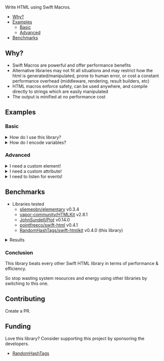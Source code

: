 Write HTML using Swift Macros.
- [Why?](#why)
- [Examples](#examples)
  - [Basic](#basic)
  - [Advanced](#advanced)
- [Benchmarks](#benchmarks)

## Why?
- Swift Macros are powerful and offer performance benefits
- Alternative libraries may not fit all situations and may restrict how the html is generated/manipulated, prone to human error, or cost a constant performance overhead (middleware, rendering, result builders, etc)
- HTML macros enforce safety, can be used anywhere, and compile directly to strings which are easily manipulated
- The output is minified at no performance cost
## Examples
### Basic
<details>
<summary>How do I use this library?</summary>

Syntax: `#<html element>(attributes: [], <element specific attributes>: V?, _ innerHTML: [ExpressibleByStringLiteral])`
#### Examples

```swift
// <div class="dark"><p>Macros are beautiful</p></div>
#div(attributes: [.class(["dark"])], [
    #p(["Macros are beautiful"])
])

// <a href="https://github.com/RandomHashTags/litleagues" target="_blank"></a>
#a(href: "https://github.com/RandomHashTags/litleagues", target: ._blank)

// <input id="funny-number" max="420" min="69" name="funny_number" step="1" type="number" value="69">
#input(
    attributes: [.id("funny-number")],
    max: 420,
    min: 69,
    name: "funny_number",
    step: 1,
    type: .number,
    value: "69"
)

// html example
let test:String = #html([
    #body([
        #div(
            attributes: [
                .class(["dark-mode", "row"]),
                .draggable(.false),
                .hidden(.true),
                .inputmode(.email),
                .title("Hey, you're pretty cool")
            ],
            [
                "Random text",
                #div(),
                #a([
                    #div([
                        #abbr()
                    ]),
                    #address()
                ]),
                #div(),
                #button(disabled: true),
                #video(autoplay: true, controls: false, preload: .auto, src: "https://github.com/RandomHashTags/litleagues", width: .centimeters(1)),
            ]
        )
    ])
])
```
</details>

<details>
<summary>How do I encode variables?</summary>
Using String Interpolation.

#### Example
```swift
let string:String = "any string value", integer:Int = -69, float:Float = 3.14159

// ✅ DO
let _:String = #p(["\(string) \(integer); \(float)"])

// ❌ DON'T
let _:String = #p([string, "; ", String(describing: integer), "; ", float.description])
```

</details>

### Advanced
<details>
<summary>I need a custom element!</summary>

Use the `#custom(tag:isVoid:attributes:innerHTML:)` macro.
#### Example
We want to show the [Apple Pay button](https://developer.apple.com/documentation/apple_pay_on_the_web/displaying_apple_pay_buttons_using_javascript#3783424):
```swift
#custom(tag: "apple-pay-button", isVoid: false, attributes: [.custom("buttonstyle", "black"), .custom("type", "buy"), .custom("locale", "el-GR")])
```
becomes
```html
<apple-pay-button buttonstyle="black" type="buy" locale="el-GR"></apple-pay-button>
```

</details>

<details>
<summary>I need a custom attribute!</summary>

Use `HTMLElementAttribute.custom(id:value:)`
#### Example
We want to show the [Apple Pay button](https://developer.apple.com/documentation/apple_pay_on_the_web/displaying_apple_pay_buttons_using_javascript#3783424):
```swift
#custom(tag: "apple-pay-button", isVoid: false, attributes: [.custom("buttonstyle", "black"), .custom("type", "buy"), .custom("locale", "el-GR")])
```
becomes
```html
<apple-pay-button buttonstyle="black" type="buy" locale="el-GR"></apple-pay-button>
```

</details>

<details>
<summary>I need to listen for events!</summary>

> <strong>WARNING</strong>
>
> Inline event handlers are an outdated way to handle events.
>
> General consensus considers this \"bad practice\" and you shouldn't mix your HTML and JavaScript.
>
> This remains deprecated to encourage use of other techniques.
>
> Learn more at https://developer.mozilla.org/en-US/docs/Learn/JavaScript/Building_blocks/Events#inline_event_handlers_—_dont_use_these.

Use the `HTMLElementAttribute.event(<type>, "<value>")`.
#### Example
```swift
#div(attributes: [.event(.click, "doThing()"), .event(.change, "doAnotherThing()")])
```
</details>

## Benchmarks
- Libraries tested
  - [sliemeobn/elementary](https://github.com/sliemeobn/elementary) v0.3.4
  - [vapor-community/HTMLKit](https://github.com/vapor-community/HTMLKit) v2.8.1
  - [JohnSundell/Plot](https://github.com/JohnSundell/Plot) v0.14.0
  - [pointfreeco/swift-html](https://github.com/pointfreeco/swift-html) v0.4.1
  - [RandomHashTags/swift-htmlkit](https://github.com/RandomHashTags/swift-htmlkit) v0.4.0 (this library)
<details>
<summary>Results</summary>
At least on my iMac (i9 9900k, 72GB RAM, 2TB) using macOS 15.0 and the Swift 6 compiler.

Worth noting that the metrics not shown below are relatively equal to each other.

<details>
<summary>Time (wall clock) [less is better] <i>[winner: swift-htmlkit by 2.8-15.5x]</i></summary>

```swift
Time (wall clock)
╒═════════════════════════════════════════════╤═════════╤═════════╤═════════╤═════════╤═════════╤═════════╤═════════╤═════════╕
│ Test                                        │      p0 │     p25 │     p50 │     p75 │     p90 │     p99 │    p100 │ Samples │
╞═════════════════════════════════════════════╪═════════╪═════════╪═════════╪═════════╪═════════╪═════════╪═════════╪═════════╡
│ Benchmarks:Elementary simpleHTML() (ns) *   │    3847 │    4115 │    4191 │    4295 │    4395 │    5923 │   80057 │   10000 │
├─────────────────────────────────────────────┼─────────┼─────────┼─────────┼─────────┼─────────┼─────────┼─────────┼─────────┤
│ Benchmarks:Plot simpleHTML() (μs) *         │      21 │      22 │      22 │      22 │      23 │      36 │      95 │   10000 │
├─────────────────────────────────────────────┼─────────┼─────────┼─────────┼─────────┼─────────┼─────────┼─────────┼─────────┤
│ Benchmarks:SwiftHTMLKit simpleHTML() (ns) * │    1348 │    1409 │    1427 │    1477 │    1520 │    1780 │   25990 │   10000 │
├─────────────────────────────────────────────┼─────────┼─────────┼─────────┼─────────┼─────────┼─────────┼─────────┼─────────┤
│ Benchmarks:SwiftHTMLPF simpleHTML() (μs) *  │      13 │      14 │      14 │      15 │      15 │      24 │     134 │   10000 │
├─────────────────────────────────────────────┼─────────┼─────────┼─────────┼─────────┼─────────┼─────────┼─────────┼─────────┤
│ Benchmarks:VaporHTMLKit simpleHTML() (ns) * │    5137 │    5375 │    5479 │    5627 │    5751 │    9343 │   63323 │   10000 │
╘═════════════════════════════════════════════╧═════════╧═════════╧═════════╧═════════╧═════════╧═════════╧═════════╧═════════╛
```
</details>

<details>
<summary>Throughput (# / s) [more is better] <i>[winner: swift-htmlkit by 3-15x]</i></summary>

```swift
Throughput (# / s)
╒═════════════════════════════════════════════╤═════════╤═════════╤═════════╤═════════╤═════════╤═════════╤═════════╤═════════╕
│ Test                                        │      p0 │     p25 │     p50 │     p75 │     p90 │     p99 │    p100 │ Samples │
╞═════════════════════════════════════════════╪═════════╪═════════╪═════════╪═════════╪═════════╪═════════╪═════════╪═════════╡
│ Benchmarks:Elementary simpleHTML() (K)      │     260 │     243 │     239 │     233 │     228 │     169 │      12 │   10000 │
├─────────────────────────────────────────────┼─────────┼─────────┼─────────┼─────────┼─────────┼─────────┼─────────┼─────────┤
│ Benchmarks:Plot simpleHTML() (K)            │      48 │      46 │      46 │      45 │      44 │      27 │      11 │   10000 │
├─────────────────────────────────────────────┼─────────┼─────────┼─────────┼─────────┼─────────┼─────────┼─────────┼─────────┤
│ Benchmarks:SwiftHTMLKit simpleHTML() (K)    │     742 │     710 │     701 │     677 │     658 │     558 │      38 │   10000 │
├─────────────────────────────────────────────┼─────────┼─────────┼─────────┼─────────┼─────────┼─────────┼─────────┼─────────┤
│ Benchmarks:SwiftHTMLPF simpleHTML() (K)     │      74 │      70 │      70 │      69 │      67 │      42 │       7 │   10000 │
├─────────────────────────────────────────────┼─────────┼─────────┼─────────┼─────────┼─────────┼─────────┼─────────┼─────────┤
│ Benchmarks:VaporHTMLKit simpleHTML() (K)    │     195 │     186 │     183 │     178 │     174 │     104 │      16 │   10000 │
╘═════════════════════════════════════════════╧═════════╧═════════╧═════════╧═════════╧═════════╧═════════╧═════════╧═════════╛
```
</details>

<details>
<summary>Instructions [less is better] <i>[winner: swift-htmlkit by 9-124x]</i></summary>

```swift
Instructions
╒═════════════════════════════════════════════╤═════════╤═════════╤═════════╤═════════╤═════════╤═════════╤═════════╤═════════╕
│ Test                                        │      p0 │     p25 │     p50 │     p75 │     p90 │     p99 │    p100 │ Samples │
╞═════════════════════════════════════════════╪═════════╪═════════╪═════════╪═════════╪═════════╪═════════╪═════════╪═════════╡
│ Benchmarks:Elementary simpleHTML() (K) *    │      10 │      14 │      14 │      14 │      14 │      15 │      33 │   10000 │
├─────────────────────────────────────────────┼─────────┼─────────┼─────────┼─────────┼─────────┼─────────┼─────────┼─────────┤
│ Benchmarks:Plot simpleHTML() (K) *          │     135 │     137 │     137 │     137 │     137 │     140 │     172 │   10000 │
├─────────────────────────────────────────────┼─────────┼─────────┼─────────┼─────────┼─────────┼─────────┼─────────┼─────────┤
│ Benchmarks:SwiftHTMLKit simpleHTML() *      │    1086 │    1086 │    1086 │    1089 │    1089 │    1089 │   17126 │   10000 │
├─────────────────────────────────────────────┼─────────┼─────────┼─────────┼─────────┼─────────┼─────────┼─────────┼─────────┤
│ Benchmarks:SwiftHTMLPF simpleHTML() (K) *   │      74 │      79 │      79 │      79 │      80 │      83 │     121 │   10000 │
├─────────────────────────────────────────────┼─────────┼─────────┼─────────┼─────────┼─────────┼─────────┼─────────┼─────────┤
│ Benchmarks:VaporHTMLKit simpleHTML() (K) *  │      21 │      23 │      23 │      23 │      23 │      24 │      60 │   10000 │
╘═════════════════════════════════════════════╧═════════╧═════════╧═════════╧═════════╧═════════╧═════════╧═════════╧═════════╛
```
</details>

<details>
<summary>Malloc (total) [less is better] <i>[winner: swift-htmlkit]</i></summary>

```swift
Malloc (total)
╒═════════════════════════════════════════════╤═════════╤═════════╤═════════╤═════════╤═════════╤═════════╤═════════╤═════════╕
│ Test                                        │      p0 │     p25 │     p50 │     p75 │     p90 │     p99 │    p100 │ Samples │
╞═════════════════════════════════════════════╪═════════╪═════════╪═════════╪═════════╪═════════╪═════════╪═════════╪═════════╡
│ Benchmarks:Elementary simpleHTML() *        │       2 │       2 │       2 │       2 │       2 │       2 │       2 │   10000 │
├─────────────────────────────────────────────┼─────────┼─────────┼─────────┼─────────┼─────────┼─────────┼─────────┼─────────┤
│ Benchmarks:Plot simpleHTML() *              │      41 │      41 │      41 │      41 │      41 │      41 │      41 │   10000 │
├─────────────────────────────────────────────┼─────────┼─────────┼─────────┼─────────┼─────────┼─────────┼─────────┼─────────┤
│ Benchmarks:SwiftHTMLKit simpleHTML() *      │       0 │       0 │       0 │       0 │       0 │       0 │       0 │   10000 │
├─────────────────────────────────────────────┼─────────┼─────────┼─────────┼─────────┼─────────┼─────────┼─────────┼─────────┤
│ Benchmarks:SwiftHTMLPF simpleHTML() *       │      20 │      20 │      20 │      20 │      20 │      20 │      21 │   10000 │
├─────────────────────────────────────────────┼─────────┼─────────┼─────────┼─────────┼─────────┼─────────┼─────────┼─────────┤
│ Benchmarks:VaporHTMLKit simpleHTML() *      │       5 │       5 │       5 │       5 │       5 │       5 │       5 │   10000 │
╘═════════════════════════════════════════════╧═════════╧═════════╧═════════╧═════════╧═════════╧═════════╧═════════╧═════════╛
```

</details>

<details>
<summary>Object allocs [less is better] <i>[winner: swift-htmlkit]</i></summary>

```swift
Object allocs
╒═════════════════════════════════════════════╤═════════╤═════════╤═════════╤═════════╤═════════╤═════════╤═════════╤═════════╕
│ Test                                        │      p0 │     p25 │     p50 │     p75 │     p90 │     p99 │    p100 │ Samples │
╞═════════════════════════════════════════════╪═════════╪═════════╪═════════╪═════════╪═════════╪═════════╪═════════╪═════════╡
│ Benchmarks:Elementary simpleHTML() *        │       2 │       2 │       2 │       2 │       2 │       2 │       2 │   10000 │
├─────────────────────────────────────────────┼─────────┼─────────┼─────────┼─────────┼─────────┼─────────┼─────────┼─────────┤
│ Benchmarks:Plot simpleHTML() *              │      41 │      41 │      41 │      41 │      41 │      41 │      41 │   10000 │
├─────────────────────────────────────────────┼─────────┼─────────┼─────────┼─────────┼─────────┼─────────┼─────────┼─────────┤
│ Benchmarks:SwiftHTMLKit simpleHTML() *      │       0 │       0 │       0 │       0 │       0 │       0 │       0 │   10000 │
├─────────────────────────────────────────────┼─────────┼─────────┼─────────┼─────────┼─────────┼─────────┼─────────┼─────────┤
│ Benchmarks:SwiftHTMLPF simpleHTML() *       │      14 │      14 │      14 │      14 │      14 │      14 │      14 │   10000 │
├─────────────────────────────────────────────┼─────────┼─────────┼─────────┼─────────┼─────────┼─────────┼─────────┼─────────┤
│ Benchmarks:VaporHTMLKit simpleHTML() *      │       5 │       5 │       5 │       5 │       5 │       5 │       5 │   10000 │
╘═════════════════════════════════════════════╧═════════╧═════════╧═════════╧═════════╧═════════╧═════════╧═════════╧═════════╛
```

</details>

<details>
<summary>Releases [less is better] <i>[winner: swift-htmlkit]</i></summary>

```swift
Releases
╒═════════════════════════════════════════════╤═════════╤═════════╤═════════╤═════════╤═════════╤═════════╤═════════╤═════════╕
│ Test                                        │      p0 │     p25 │     p50 │     p75 │     p90 │     p99 │    p100 │ Samples │
╞═════════════════════════════════════════════╪═════════╪═════════╪═════════╪═════════╪═════════╪═════════╪═════════╪═════════╡
│ Benchmarks:Elementary simpleHTML() *        │       5 │       5 │       5 │       5 │       5 │       5 │       5 │   10000 │
├─────────────────────────────────────────────┼─────────┼─────────┼─────────┼─────────┼─────────┼─────────┼─────────┼─────────┤
│ Benchmarks:Plot simpleHTML() *              │     121 │     121 │     121 │     121 │     121 │     121 │     121 │   10000 │
├─────────────────────────────────────────────┼─────────┼─────────┼─────────┼─────────┼─────────┼─────────┼─────────┼─────────┤
│ Benchmarks:SwiftHTMLKit simpleHTML() *      │       2 │       2 │       2 │       2 │       2 │       2 │       2 │   10000 │
├─────────────────────────────────────────────┼─────────┼─────────┼─────────┼─────────┼─────────┼─────────┼─────────┼─────────┤
│ Benchmarks:SwiftHTMLPF simpleHTML() *       │      80 │      80 │      80 │      80 │      80 │      80 │      80 │   10000 │
├─────────────────────────────────────────────┼─────────┼─────────┼─────────┼─────────┼─────────┼─────────┼─────────┼─────────┤
│ Benchmarks:VaporHTMLKit simpleHTML() *      │      17 │      17 │      17 │      17 │      17 │      17 │      17 │   10000 │
╘═════════════════════════════════════════════╧═════════╧═════════╧═════════╧═════════╧═════════╧═════════╧═════════╧═════════╛
```

</details>

<details>
<summary>Retains [less is better] <i>[winner: swift-htmlkit & Elementary]</i></summary>

```swift
Retains
╒═════════════════════════════════════════════╤═════════╤═════════╤═════════╤═════════╤═════════╤═════════╤═════════╤═════════╕
│ Test                                        │      p0 │     p25 │     p50 │     p75 │     p90 │     p99 │    p100 │ Samples │
╞═════════════════════════════════════════════╪═════════╪═════════╪═════════╪═════════╪═════════╪═════════╪═════════╪═════════╡
│ Benchmarks:Elementary simpleHTML() *        │       2 │       2 │       2 │       2 │       2 │       2 │       2 │   10000 │
├─────────────────────────────────────────────┼─────────┼─────────┼─────────┼─────────┼─────────┼─────────┼─────────┼─────────┤
│ Benchmarks:Plot simpleHTML() *              │      80 │      80 │      80 │      80 │      80 │      80 │      80 │   10000 │
├─────────────────────────────────────────────┼─────────┼─────────┼─────────┼─────────┼─────────┼─────────┼─────────┼─────────┤
│ Benchmarks:SwiftHTMLKit simpleHTML() *      │       2 │       2 │       2 │       2 │       2 │       2 │       2 │   10000 │
├─────────────────────────────────────────────┼─────────┼─────────┼─────────┼─────────┼─────────┼─────────┼─────────┼─────────┤
│ Benchmarks:SwiftHTMLPF simpleHTML() *       │      59 │      59 │      59 │      59 │      59 │      59 │      59 │   10000 │
├─────────────────────────────────────────────┼─────────┼─────────┼─────────┼─────────┼─────────┼─────────┼─────────┼─────────┤
│ Benchmarks:VaporHTMLKit simpleHTML() *      │       8 │       8 │       8 │       8 │       8 │       8 │       8 │   10000 │
╘═════════════════════════════════════════════╧═════════╧═════════╧═════════╧═════════╧═════════╧═════════╧═════════╧═════════╛
```

</details>

<details>
<summary>Time (user CPU) [less is better] <i>[winner: swift-htmlkit]</i></summary>

```swift
Time (user CPU)
╒═════════════════════════════════════════════╤═════════╤═════════╤═════════╤═════════╤═════════╤═════════╤═════════╤═════════╕
│ Test                                        │      p0 │     p25 │     p50 │     p75 │     p90 │     p99 │    p100 │ Samples │
╞═════════════════════════════════════════════╪═════════╪═════════╪═════════╪═════════╪═════════╪═════════╪═════════╪═════════╡
│ Benchmarks:Elementary simpleHTML() (ns) *   │    4204 │    4491 │    4575 │    4675 │    4775 │    6831 │   48706 │   10000 │
├─────────────────────────────────────────────┼─────────┼─────────┼─────────┼─────────┼─────────┼─────────┼─────────┼─────────┤
│ Benchmarks:Plot simpleHTML() (μs) *         │      21 │      22 │      22 │      23 │      23 │      35 │      75 │   10000 │
├─────────────────────────────────────────────┼─────────┼─────────┼─────────┼─────────┼─────────┼─────────┼─────────┼─────────┤
│ Benchmarks:SwiftHTMLKit simpleHTML() (ns) * │    1788 │    1870 │    1897 │    1923 │    1950 │    2879 │   26419 │   10000 │
├─────────────────────────────────────────────┼─────────┼─────────┼─────────┼─────────┼─────────┼─────────┼─────────┼─────────┤
│ Benchmarks:SwiftHTMLPF simpleHTML() (μs) *  │      14 │      15 │      15 │      15 │      15 │      25 │      73 │   10000 │
├─────────────────────────────────────────────┼─────────┼─────────┼─────────┼─────────┼─────────┼─────────┼─────────┼─────────┤
│ Benchmarks:VaporHTMLKit simpleHTML() (ns) * │    5550 │    5827 │    5951 │    6083 │    6211 │    9327 │   38927 │   10000 │
╘═════════════════════════════════════════════╧═════════╧═════════╧═════════╧═════════╧═════════╧═════════╧═════════╧═════════╛
```

</details>

<details>
<summary>Time (total CPU) [less is better] <i>[winner: swift-htmlkit]</i></summary>

```swift
Time (total CPU)
╒═════════════════════════════════════════════╤═════════╤═════════╤═════════╤═════════╤═════════╤═════════╤═════════╤═════════╕
│ Test                                        │      p0 │     p25 │     p50 │     p75 │     p90 │     p99 │    p100 │ Samples │
╞═════════════════════════════════════════════╪═════════╪═════════╪═════════╪═════════╪═════════╪═════════╪═════════╪═════════╡
│ Benchmarks:Elementary simpleHTML() (ns) *   │    7916 │    8319 │    8447 │    8623 │    8855 │   13183 │   55231 │   10000 │
├─────────────────────────────────────────────┼─────────┼─────────┼─────────┼─────────┼─────────┼─────────┼─────────┼─────────┤
│ Benchmarks:Plot simpleHTML() (μs) *         │      25 │      26 │      27 │      27 │      27 │      43 │      94 │   10000 │
├─────────────────────────────────────────────┼─────────┼─────────┼─────────┼─────────┼─────────┼─────────┼─────────┼─────────┤
│ Benchmarks:SwiftHTMLKit simpleHTML() (ns) * │    5340 │    5535 │    5599 │    5779 │    5883 │    9063 │   35437 │   10000 │
├─────────────────────────────────────────────┼─────────┼─────────┼─────────┼─────────┼─────────┼─────────┼─────────┼─────────┤
│ Benchmarks:SwiftHTMLPF simpleHTML() (μs) *  │      18 │      19 │      19 │      19 │      20 │      33 │     116 │   10000 │
├─────────────────────────────────────────────┼─────────┼─────────┼─────────┼─────────┼─────────┼─────────┼─────────┼─────────┤
│ Benchmarks:VaporHTMLKit simpleHTML() (μs) * │       9 │      10 │      10 │      10 │      10 │      19 │      80 │   10000 │
╘═════════════════════════════════════════════╧═════════╧═════════╧═════════╧═════════╧═════════╧═════════╧═════════╧═════════╛
```

</details>

</details>

### Conclusion
This library beats every other Swift HTML library in terms of performance & efficiency.

So stop wasting system resources and energy using other libraries by switching to this one.

## Contributing
Create a PR.

## Funding
Love this library? Consider supporting this project by sponsoring the developers.
- [RandomHashTags](https://github.com/sponsors/RandomHashTags)